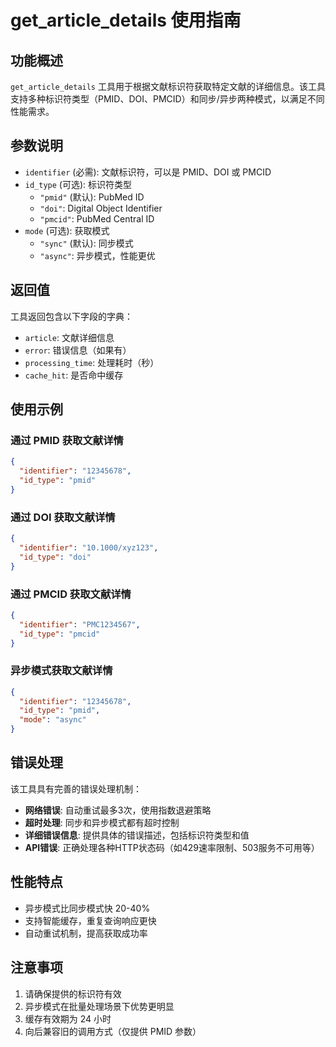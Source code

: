 # get_article_details 使用指南

## 功能概述

`get_article_details` 工具用于根据文献标识符获取特定文献的详细信息。该工具支持多种标识符类型（PMID、DOI、PMCID）和同步/异步两种模式，以满足不同性能需求。

## 参数说明

- `identifier` (必需): 文献标识符，可以是 PMID、DOI 或 PMCID
- `id_type` (可选): 标识符类型
  - `"pmid"` (默认): PubMed ID
  - `"doi"`: Digital Object Identifier
  - `"pmcid"`: PubMed Central ID
- `mode` (可选): 获取模式
  - `"sync"` (默认): 同步模式
  - `"async"`: 异步模式，性能更优

## 返回值

工具返回包含以下字段的字典：

- `article`: 文献详细信息
- `error`: 错误信息（如果有）
- `processing_time`: 处理耗时（秒）
- `cache_hit`: 是否命中缓存

## 使用示例

### 通过 PMID 获取文献详情

```json
{
  "identifier": "12345678",
  "id_type": "pmid"
}
```

### 通过 DOI 获取文献详情

```json
{
  "identifier": "10.1000/xyz123",
  "id_type": "doi"
}
```

### 通过 PMCID 获取文献详情

```json
{
  "identifier": "PMC1234567",
  "id_type": "pmcid"
}
```

### 异步模式获取文献详情

```json
{
  "identifier": "12345678",
  "id_type": "pmid",
  "mode": "async"
}
```

## 错误处理

该工具具有完善的错误处理机制：

- **网络错误**: 自动重试最多3次，使用指数退避策略
- **超时处理**: 同步和异步模式都有超时控制
- **详细错误信息**: 提供具体的错误描述，包括标识符类型和值
- **API错误**: 正确处理各种HTTP状态码（如429速率限制、503服务不可用等）

## 性能特点

- 异步模式比同步模式快 20-40%
- 支持智能缓存，重复查询响应更快
- 自动重试机制，提高获取成功率

## 注意事项

1. 请确保提供的标识符有效
2. 异步模式在批量处理场景下优势更明显
3. 缓存有效期为 24 小时
4. 向后兼容旧的调用方式（仅提供 PMID 参数）